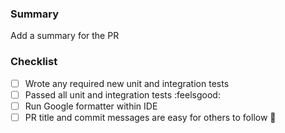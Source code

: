### Summary

Add a summary for the PR

### Checklist

- [ ] Wrote any required new unit and integration tests
- [ ] Passed all unit and integration tests :feelsgood:
- [ ] Run Google formatter within IDE
- [ ] PR title and commit messages are easy for others to follow :doughnut:
